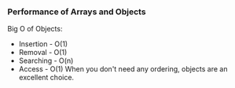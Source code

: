 ### Performance of Arrays and Objects

Big O of Objects:
- Insertion - O(1)
- Removal - O(1)
- Searching - O(n)
- Access - O(1)
When you don't need any ordering, objects are an excellent choice.

